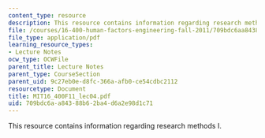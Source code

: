```yaml
---
content_type: resource
description: This resource contains information regarding research methods I.
file: /courses/16-400-human-factors-engineering-fall-2011/709bdc6aa84388b62ba4d6a2e98d1c71_MIT16_400F11_lec04.pdf
file_type: application/pdf
learning_resource_types:
- Lecture Notes
ocw_type: OCWFile
parent_title: Lecture Notes
parent_type: CourseSection
parent_uid: 9c27eb0e-d8fc-366a-afb0-ce54cdbc2112
resourcetype: Document
title: MIT16_400F11_lec04.pdf
uid: 709bdc6a-a843-88b6-2ba4-d6a2e98d1c71
---
```

This resource contains information regarding research methods I.